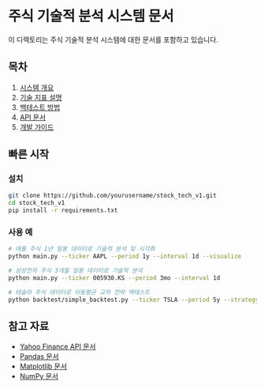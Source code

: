 # 주식 기술적 분석 시스템 문서

이 디렉토리는 주식 기술적 분석 시스템에 대한 문서를 포함하고 있습니다.

## 목차

1. [시스템 개요](overview.md)
2. [기술 지표 설명](indicators.md)
3. [백테스트 방법](backtest.md)
4. [API 문서](api.md)
5. [개발 가이드](development.md)

## 빠른 시작

### 설치

```bash
git clone https://github.com/yourusername/stock_tech_v1.git
cd stock_tech_v1
pip install -r requirements.txt
```

### 사용 예

```bash
# 애플 주식 1년 일봉 데이터로 기술적 분석 및 시각화
python main.py --ticker AAPL --period 1y --interval 1d --visualize

# 삼성전자 주식 3개월 일봉 데이터로 기술적 분석
python main.py --ticker 005930.KS --period 3mo --interval 1d

# 테슬라 주식 데이터로 이동평균 교차 전략 백테스트
python backtest/simple_backtest.py --ticker TSLA --period 5y --strategy ma_crossover
```

## 참고 자료

- [Yahoo Finance API 문서](https://pypi.org/project/yfinance/)
- [Pandas 문서](https://pandas.pydata.org/docs/)
- [Matplotlib 문서](https://matplotlib.org/stable/contents.html)
- [NumPy 문서](https://numpy.org/doc/stable/) 